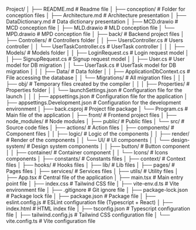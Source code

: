 Project/
│
├── README.md                                # Readme file
│
├── conception/                              # Folder for conception files
│   ├── Architecture.md                      # Architecture presentation
│   ├── DataDictionary.md                    # Data dictionary presentation
│   ├── MCD.drawio                           # MCD conception file
│   ├── MLD.drawio                           # MLD conception file
│   └── MPD.drawio                           # MPD conception file
│
├── back/                                    # Backend project files
│   ├── Controllers/                         # Controllers folder
│   │   ├── UsersController.cs              # Users controller
│   │   └── UserTaskController.cs           # UserTask controller
│   │
│   ├── Models/                              # Models folder
│   │   ├── LoginRequest.cs                 # Login request model
│   │   ├── SignupRequest.cs                # Signup request model
│   │   ├── User.cs                         # User model for DB migration
│   │   └── UserTask.cs                     # UserTask model for DB migration
│   │
│   ├── Data/                                # Data folder
│   │   ├── ApplicationDbContext.cs         # File accessing the database
│   │   └── Migrations/                     # All migration files
│   │
│   ├── obj/                                 # Temporary files created by the compiler
│   │
│   ├── Properties/                          # Properties folder
│   │   └── launchSettings.json              # Configuration file for the launch
│   │
│   ├── appsettings.json                     # Configuration file for the application
│   ├── appsettings.Development.json         # Configuration for the development environment
│   ├── back.csproj                          # Project file package
│   └── Program.cs                           # Main file of the application
│
├── front/                                   # Frontend project files
│   ├── node_modules/                        # Node modules
│   ├── public/                              # Public files
│   └── src/                                 # Source code files
│       ├── actions/                         # Action files
│       ├── components/                      # Component files
│       │   ├── logic/                       # Logic of the components
│       │   ├── render/                      # Render of the components
│       │   └── UI/                          # UI components
│       │       └── design-system/           # Design system components
│       │            ├── button/             # Button component
│       │            ├── container/          # Container component
│       │            └── Icons/              # Icons components
│       ├── constants/                       # Constants files
│       ├── context/                         # Context files
│       ├── hooks/                           # Hooks files
│       ├── lib/                             # Lib files
│       ├── pages/                           # Pages files
│       ├── services/                        # Services files
│       ├── utils/                           # Utility files
│       ├── App.tsx                          # Central file of the application
│       ├── main.tsx                         # Main entry point file
│       ├── index.css                        # Tailwind CSS file
│       ├── vite-env.d.ts                    # Vite environment file
│       ├── .gitignore                       # Git ignore file
│       ├── package-lock.json                # Package lock file
│       ├── package.json                     # Package file
│       ├── eslint.config.js                 # ESLint configuration file (Typescript + React)
│       ├── index.html                       # HTML index file
│       ├── tsconfig.json                    # Typescript configuration file
│       ├── tailwind.config.js               # Tailwind CSS configuration file
│       └── vite.config.ts                   # Vite configuration file
